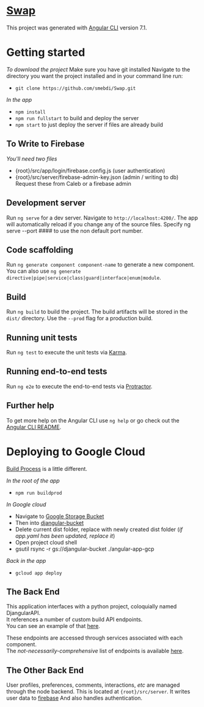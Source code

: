 # [Swap](https://djangular-front-end.appspot.com/)
This project was generated with [Angular CLI](https://github.com/angular/angular-cli) version 7.1.

# Getting started
_To download the project_
  Make sure you have git installed
  Navigate to the directory you want the project installed and in your command line run:
- `git clone https://github.com/smebdi/Swap.git`
  
_In the app_
- `npm install`
- `npm run fullstart` to build and deploy the server
- `npm start` to just deploy the server if files are already build

## To Write to Firebase
_You'll need two files_
- {root}/src/app/login/firebase.config.js (user authentication)
- {root}/src/server/firebase-admin-key.json (admin / writing to db)
Request these from Caleb or a firebase admin

## Development server
Run `ng serve` for a dev server. Navigate to `http://localhost:4200/`. The app will automatically reload if you change any of the source files.
Specify ng serve --port #### to use the non default port number.

## Code scaffolding
Run `ng generate component component-name` to generate a new component. You can also use `ng generate directive|pipe|service|class|guard|interface|enum|module`.

## Build
Run `ng build` to build the project. The build artifacts will be stored in the `dist/` directory. Use the `--prod` flag for a production build.

## Running unit tests
Run `ng test` to execute the unit tests via [Karma](https://karma-runner.github.io).

## Running end-to-end tests
Run `ng e2e` to execute the end-to-end tests via [Protractor](http://www.protractortest.org/).

## Further help
To get more help on the Angular CLI use `ng help` or go check out the [Angular CLI README](https://github.com/angular/angular-cli/blob/master/README.md).

# Deploying to Google Cloud
[Build Process](https://medium.com/@asanoop24/deploying-angular-6-app-on-google-app-engine-b6259d4c16c2) is a little different.  

_In the root of the app_
- `npm run buildprod`  

_In Google cloud_
- Navigate to [Google Storage Bucket](https://console.cloud.google.com/storage/browser) 
- Then into [djangular-bucket](https://console.cloud.google.com/storage/browser/djangular-bucket?project=djangular-front-end&folder&organizationId)
- Delete current dist folder, replace with newly created dist folder (_if app.yaml has been updated, replace it_)
- Open project cloud shell
- gsutil rsync -r gs://djangular-bucket ./angular-app-gcp  

_Back in the app_
- `gcloud app deploy`

## The Back End
This application interfaces with a python project, coloquially named DjangularAPI.   
It references a number of custom build API endpoints.  
You can see an example of that [here](https://djangular-back-end.appspot.com/api/beer/).  
  
These endpoints are accessed through services associated with each component.  
The _not-necessarily-comprehensive_ list of endpoints is available [here](https://djangular-back-end.appspot.com/api/list).  

## The Other Back End
User profiles, preferences, comments, interactions, _etc_ are managed through the node backend.
This is located at `{root}/src/server`.
It writes user data to [firebase](https://console.firebase.google.com/u/0/project/djangular-front-end/overview)
And also handles authentication.

